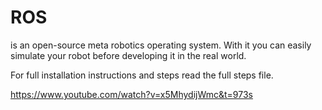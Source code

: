 # ROS 
is an open-source meta robotics operating system. 
With it you can easily simulate your robot before developing it in the real world. 

For full installation instructions and steps read the full steps file. 

https://www.youtube.com/watch?v=x5MhydijWmc&t=973s 

